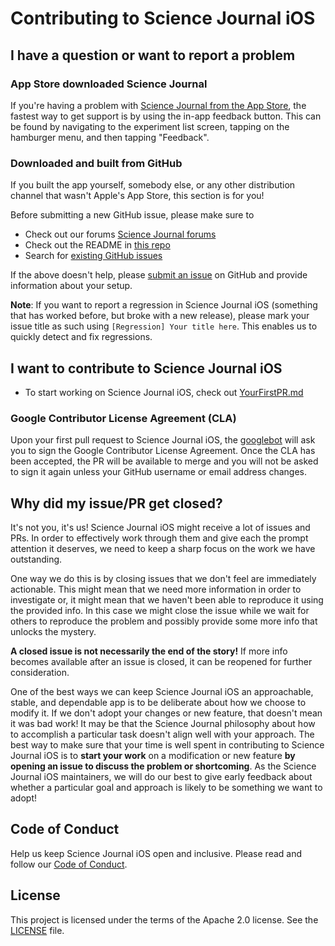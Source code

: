 # Contributing to Science Journal iOS

## I have a question or want to report a problem

### App Store downloaded Science Journal

If you're having a problem with [Science Journal from the App Store](https://itunes.apple.com/us/app/science-journal-by-google/id1251205555?mt=8), the fastest way to get support is by using the in-app feedback button. This can be found by navigating to the experiment list screen, tapping on the hamburger menu, and then tapping "Feedback".

### Downloaded and built from GitHub

If you built the app yourself, somebody else, or any other distribution channel that wasn't Apple's App Store, this section is for you!

Before submitting a new GitHub issue, please make sure to

- Check out our forums [Science Journal forums](https://productforums.google.com/forum/#!forum/sciencejournal)
- Check out the README in [this repo](https://github.com/google/science-journal-ios/blob/master/README.md)
- Search for [existing GitHub issues](https://github.com/google/science-journal-ios/issues)

If the above doesn't help, please [submit an issue](https://github.com/google/science-journal-ios/issues) on GitHub and provide information about your setup.

**Note**: If you want to report a regression in Science Journal iOS (something that has worked before, but broke with a new release), please mark your issue title as such using `[Regression] Your title here`. This enables us to quickly detect and fix regressions.

## I want to contribute to Science Journal iOS

- To start working on Science Journal iOS, check out [YourFirstPR.md](https://github.com/google/science-journal-ios/blob/master/YourFirstPR.md)

### Google Contributor License Agreement (CLA)

Upon your first pull request to Science Journal iOS, the [googlebot](https://github.com/googlebot) will ask you to sign the Google Contributor License Agreement. Once the CLA has been accepted, the PR will be available to merge and you will not be asked to sign it again unless your GitHub username or email address changes.

## Why did my issue/PR get closed?

It's not you, it's us! Science Journal iOS might receive a lot of issues and PRs. In order to effectively work through them and give each the prompt attention it deserves, we need to keep a sharp focus on the work we have outstanding.

One way we do this is by closing issues that we don't feel are immediately actionable. This might mean that we need more information in order to investigate or, it might mean that we haven't been able to reproduce it using the provided info. In this case we might close the issue while we wait for others to reproduce the problem and possibly provide some more info that unlocks the mystery.

**A closed issue is not necessarily the end of the story!** If more info becomes available after an issue is closed, it can be reopened for further consideration.

One of the best ways we can keep Science Journal iOS an approachable, stable, and dependable app is to be deliberate about how we choose to modify it. If we don't adopt your changes or new feature, that doesn't mean it was bad work! It may be that the Science Journal philosophy about how to accomplish a particular task doesn't align well with your approach. The best way to make sure that your time is well spent in contributing to Science Journal iOS is to **start your work** on a modification or new feature **by opening an issue to discuss the problem or shortcoming**. As the Science Journal iOS maintainers, we will do our best to give early feedback about whether a particular goal and approach is likely to be something we want to adopt!

## Code of Conduct

Help us keep Science Journal iOS open and inclusive. Please read and follow our [Code of Conduct](https://github.com/google/science-journal-ios/blob/master/CODE_OF_CONDUCT.md).

## License

This project is licensed under the terms of the Apache 2.0 license. See the [LICENSE](https://github.com/google/science-journal-ios/blob/master/LICENSE.md) file.
